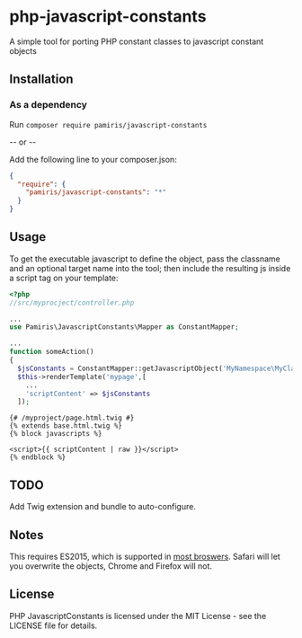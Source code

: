 php-javascript-constants 
========================

A simple tool for porting PHP constant classes to javascript constant objects

Installation
--------------------

### As a dependency

Run `composer require pamiris/javascript-constants`

-- or --

Add the following line to your composer.json:

```json
{
  "require": {
    "pamiris/javascript-constants": "*"
  }
}
```

Usage
------------------
To get the executable javascript to define the object, pass the classname and an optional target name into the tool; then include the resulting js inside a script tag on your template:

```php
<?php
//src/myprocject/controller.php

...
use Pamiris\JavascriptConstants\Mapper as ConstantMapper;

...
function someAction()
{
  $jsConstants = ConstantMapper::getJavascriptObject('MyNamespace\MyClass');
  $this->renderTemplate('mypage',[
    ...
    'scriptContent' => $jsConstants
  ]);
```

```twig
{# /myproject/page.html.twig #}
{% extends base.html.twig %}
{% block javascripts %}

<script>{{ scriptContent | raw }}</script>
{% endblock %}
```

TODO
-------------------
Add Twig extension and bundle to auto-configure.

Notes
-------------------
This requires ES2015, which is supported in [most broswers](http://caniuse.com/#search=const). Safari will let you overwrite the objects, Chrome and Firefox will not.

License
--------------------
PHP JavascriptConstants is licensed under the MIT License - see the LICENSE file for details.
